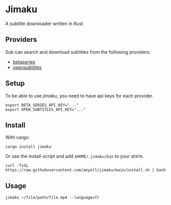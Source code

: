 # Jimaku

A subtitle downloader written in Rust

Providers
---

Sub can search and download subtitles from the following providers:

- [betaseries](https://www.betaseries.com/)
- [opensubtitles](https://www.opensubtitles.org/)

Setup
---

To be able to use _jimaku_, you need to have api keys for each provider.

```shell
export BETA_SERIES_API_KEY="..."
export OPEN_SUBTITLES_API_KEY="..."
```

Install
---

With cargo:

```shell
cargo install jimaku
```

Or use the install-script and add `$HOME/.jimaku/bin` to your `$PATH`.

````shell
curl -fsSL https://raw.githubusercontent.com/aeyoll/jimaku/main/install.sh | bash
````

Usage
---

```shell
jimaku ~/file/path/file.mp4 --language=fr
```
